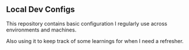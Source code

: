 ## Local Dev Configs

This repository contains basic configuration I regularly use across environments and machines.

Also using it to keep track of some learnings for when I need a refresher.

